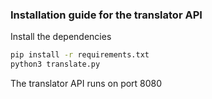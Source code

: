 ### Installation guide for the translator API
Install the dependencies

```sh
pip install -r requirements.txt
python3 translate.py
```

The translator API runs on port 8080